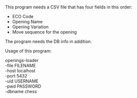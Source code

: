 This program needs a CSV file that has four fields in this order:
  - ECO Code
  - Opening Name
  - Opening Variation
  - Move sequence for the opening

The program needs the DB info in addition.

Usage of this program:

openings-loader \
  -file FILENAME \
  -host localhost \
  -port 5432 \
  -uid USERNAME \
  -pwd PASSWORD \
  -dbname chess

